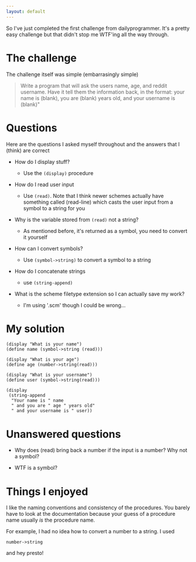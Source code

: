 ```yaml
---
layout: default
---
```


So I've just completed the first challenge from dailyprogrammer. It's a pretty
easy challenge but that didn't stop me WTF'ing all the way through.

# The challenge

The challenge itself was simple (embarrasingly simple)

> Write a program that will ask the users name, age, and reddit username.  Have
it tell them the information back, in the format: your name is (blank), you are
(blank) years old, and your username is (blank)"

# Questions

Here are the questions I asked myself throughout and the answers that I (think)
are correct

- How do I display stuff?
    - Use the `(display)` procedure

- How do I read user input
    - Use `(read)`. Note that I think newer schemes actually have something called
      (read-line) which casts the user input from a symbol to a string for you

- Why is the variable stored from `(read)` not a string? 
    - As mentioned before, it's returned as a symbol, you need to convert it
      yourself

- How can I convert symbols?
    - Use `(symbol->string)` to convert a symbol to a string 

- How do I concatenate strings
    - use `(string-append)`

- What is the scheme filetype extension so I can actually save my work? 
    - I'm using '.scm' though I could be wrong...

# My solution

```
(display "What is your name")
(define name (symbol->string (read)))

(display "What is your age")
(define age (number->string(read)))

(display "What is your username")
(define user (symbol->string(read)))

(display 
 (string-append 
  "Your name is " name
  " and you are " age " years old"
  " and your username is " user))
```

# Unanswered questions

- Why does (read) bring back a number if the input is a number? Why not a
  symbol?

- WTF is a symbol?

# Things I enjoyed

I like the naming conventions and consistency of the procedures.  You barely
have to look at the documentation because your guess of a procedure name usually
*is* the procedure name.

For example, I had no idea how to convert a number to a string. I used

```
number->string
```

and hey presto!
